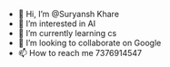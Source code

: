 - 👋 Hi, I’m @Suryansh Khare
- 👀 I’m interested in AI
- 🌱 I’m currently learning cs
- 💞️ I’m looking to collaborate on Google
- 📫 How to reach me 7376914547

<!---
Ayushkhar/Ayushkhar is a ✨ special ✨ repository because its `README.md` (this file) appears on your GitHub profile.
You can click the Preview link to take a look at your changes.
--->
